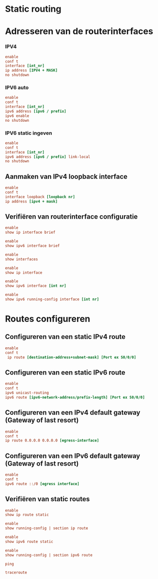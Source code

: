 # Static routing

# Adresseren van de routerinterfaces

### IPV4
```ini
enable
conf t
interface [int_nr]
ip address [IPV4 + MASK]
no shutdown
```
### IPV6 auto
```ini
enable
conf t
interface [int_nr]
ipv6 address [ipv6 / prefix]
ipv6 enable
no shutdown
```
### IPV6 static ingeven
```ini
enable
conf t
interface [int_nr]
ipv6 address [ipv6 / prefix] link-local
no shutdown
```
## Aanmaken van IPv4 loopback interface
```ini
enable
conf t
interface loopback [loopback nr]
ip address [ipv4 + mask]
```

## Verifiëren van routerinterface configuratie
```ini
enable
show ip interface brief
```
```ini
enable
show ipv6 interface brief
```
```ini
enable
show interfaces
```
```ini
enable
show ip interface
```
```ini
enable
show ipv6 interface [int nr]
```
```ini
enable
show ipv6 running-config interface [int nr]
```

# Routes configureren

## Configureren van een static IPv4 route
```ini
enable
conf t
 ip route [destination-address+subnet-mask] [Port ex S0/0/0]
```
## Configureren van een static IPv6 route
```ini
enable
conf t
ipv6 unicast-routing
ipv6 route [ipv6-network-address/prefix-length] [Port ex S0/0/0]
```
## Configureren van een IPv4 default gateway (Gateway of last resort)
```ini
enable
conf t
ip route 0.0.0.0 0.0.0.0 [egress-interface]
```
## Configureren van een IPv6 default gateway (Gateway of last resort)
```ini
enable
conf t
ipv6 route ::/0 [egress interface]
```
## Verifiëren van static routes

```ini
enable
show ip route static 
```
```ini
enable
show running-config | section ip route  
```
```ini
enable
show ipv6 route static 
```
```ini
enable
show running-config | section ipv6 route 
```
```ini
ping 
```
```ini
traceroute
```